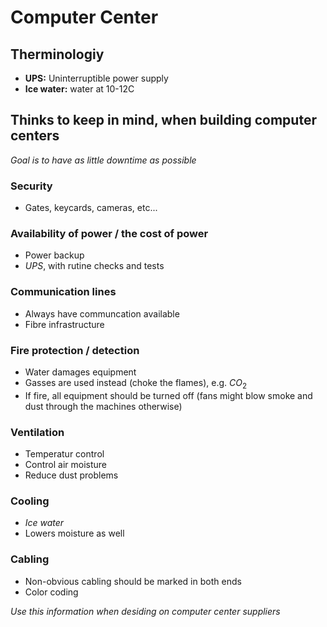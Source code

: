 # Computer Center

## Therminologiy

- **UPS:** Uninterruptible power supply
- **Ice water:** water at 10-12C

## Thinks to keep in mind, when building computer centers

_Goal is to have as little downtime as possible_

### Security

- Gates, keycards, cameras, etc...

### Availability of power / the cost of power

- Power backup
- _UPS_, with rutine checks and tests

### Communication lines

- Always have communcation available
- Fibre infrastructure

### Fire protection / detection

- Water damages equipment
- Gasses are used instead (choke the flames), e.g. $CO_2$
- If fire, all equipment should be turned off (fans might blow smoke and dust through the machines otherwise)

### Ventilation

- Temperatur control
- Control air moisture
- Reduce dust problems

### Cooling

- _Ice water_
- Lowers moisture as well

### Cabling

- Non-obvious cabling should be marked in both ends
- Color coding

_Use this information when desiding on computer center suppliers_
